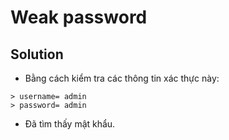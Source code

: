 # Weak password

## Solution

- Bằng cách kiểm tra các thông tin xác thực này:

```
> username= admin
> password= admin
```

- Đã tìm thấy mật khẩu.